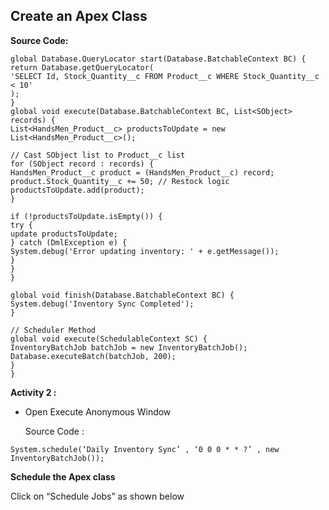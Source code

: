 ## Create an Apex Class

**Source Code:**

```global class InventoryBatchJob implements Database.Batchable<SObject>, Schedulable {
global Database.QueryLocator start(Database.BatchableContext BC) {
return Database.getQueryLocator(
'SELECT Id, Stock_Quantity__c FROM Product__c WHERE Stock_Quantity__c < 10'
);
}
global void execute(Database.BatchableContext BC, List<SObject> records) {
List<HandsMen_Product__c> productsToUpdate = new List<HandsMen_Product__c>();

// Cast SObject list to Product__c list
for (SObject record : records) {
HandsMen_Product__c product = (HandsMen_Product__c) record;
product.Stock_Quantity__c += 50; // Restock logic
productsToUpdate.add(product);
}

if (!productsToUpdate.isEmpty()) {
try {
update productsToUpdate;
} catch (DmlException e) {
System.debug('Error updating inventory: ' + e.getMessage());
}
}
}

global void finish(Database.BatchableContext BC) {
System.debug('Inventory Sync Completed');
}

// Scheduler Method
global void execute(SchedulableContext SC) {
InventoryBatchJob batchJob = new InventoryBatchJob();
Database.executeBatch(batchJob, 200);
}
}
```

**Activity 2 :**


* Open Execute Anonymous Window

  Source Code :
```
System.schedule(‘Daily Inventory Sync’ , ‘0 0 0 * * ?’ , new InventoryBatchJob());
```

**Schedule the Apex class**

Click on “Schedule Jobs” as shown below

